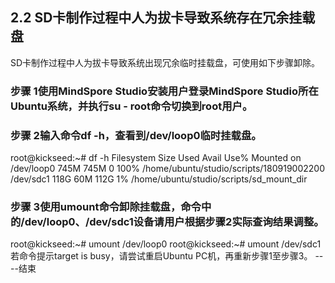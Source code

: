 ## 2.2 SD卡制作过程中人为拔卡导致系统存在冗余挂载盘
SD卡制作过程中人为拔卡导致系统出现冗余临时挂载盘，可使用如下步骤卸除。
### 步骤 1使用MindSpore Studio安装用户登录MindSpore Studio所在Ubuntu系统，并执行su - root命令切换到root用户。
### 步骤 2输入命令df -h，查看到/dev/loop0临时挂载盘。
root@kickseed:~# df -h 
Filesystem       Size     Used      Avail   Use% Mounted on 
/dev/loop0      745M  745M     0        100% /home/ubuntu/studio/scripts/180919002200 
/dev/sdc1        118G   60M       112G  1%    /home/ubuntu/studio/scripts/sd_mount_dir
### 步骤 3使用umount命令卸除挂载盘，命令中的/dev/loop0、/dev/sdc1设备请用户根据步骤2实际查询结果调整。
root@kickseed:~# umount /dev/loop0 
root@kickseed:~# umount /dev/sdc1
若命令提示target is busy，请尝试重启Ubuntu PC机，再重新步骤1至步骤3。
----结束